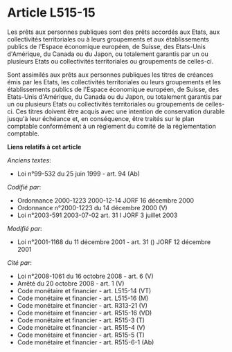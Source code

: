 # Article L515-15

Les prêts aux personnes publiques sont des prêts accordés aux Etats, aux collectivités territoriales ou à leurs groupements
et aux établissements publics de l'Espace économique européen, de Suisse, des Etats-Unis d'Amérique, du Canada ou du Japon,
ou totalement garantis par un ou plusieurs Etats ou collectivités territoriales ou groupements de celles-ci.

Sont assimilés aux prêts aux personnes publiques les titres de créances émis par les Etats, les collectivités territoriales
ou leurs groupements et les établissements publics de l'Espace économique européen, de Suisse, des Etats-Unis d'Amérique, du
Canada ou du Japon, ou totalement garantis par un ou plusieurs Etats ou collectivités territoriales ou groupements de celles-
ci. Ces titres doivent être acquis avec une intention de conservation durable jusqu'à leur échéance et, en conséquence, être
traités sur le plan comptable conformément à un règlement du comité de la réglementation comptable.

**Liens relatifs à cet article**

_Anciens textes_:

  - Loi n°99-532 du 25 juin 1999 - art. 94 (Ab)

_Codifié par_:

  - Ordonnance 2000-1223 2000-12-14 JORF 16 décembre 2000
  - Ordonnance n°2000-1223 du 14 décembre 2000 (V)
  - Loi n°2003-591 2003-07-02 art. 31 I JORF 3 juillet 2003

_Modifié par_:

  - Loi n°2001-1168 du 11 décembre 2001 - art. 31 () JORF 12 décembre 2001

_Cité par_:

  - Loi n°2008-1061 du 16 octobre 2008 - art. 6 (V)
  - Arrêté du 20 octobre 2008 - art. 1 (V)
  - Code monétaire et financier - art. L515-14 (VT)
  - Code monétaire et financier - art. L515-16 (M)
  - Code monétaire et financier - art. R313-21 (V)
  - Code monétaire et financier - art. R515-16 (VD)
  - Code monétaire et financier - art. R515-3 (T)
  - Code monétaire et financier - art. R515-4 (V)
  - Code monétaire et financier - art. R515-5 (T)
  - Code monétaire et financier - art. R515-6-1 (Ab)
